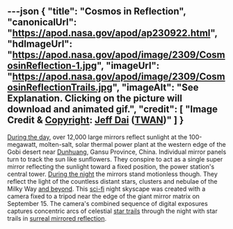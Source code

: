 ---json
{
  "title": "Cosmos in Reflection",
  "canonicalUrl": "https://apod.nasa.gov/apod/ap230922.html",
  "hdImageUrl": "https://apod.nasa.gov/apod/image/2309/CosmosinReflection-1.jpg",
  "imageUrl": "https://apod.nasa.gov/apod/image/2309/CosmosinReflectionTrails.jpg",
  "imageAlt": "See Explanation. Clicking on the picture will download and animated gif.",
  "credit": [
    "Image Credit & [Copyright](https://apod.nasa.gov/apod/lib/about_apod.html#srapply): [Jeff Dai](https://twanight.org/profile/jeff-dai/) ([TWAN](https://www.twanight.org/))"
  ]
}
---

[During the day](http://www.xinhuanet.com/english/2021-03/01/c_139775005.htm), over 12,000 large mirrors reflect sunlight at the 100-megawatt, molten-salt, solar thermal power plant at the western edge of the Gobi desert near [Dunhuang](https://apod.nasa.gov/apod/ap090619.html), Gansu Province, China. Individual mirror panels turn to track the sun like sunflowers. They conspire to act as a single super mirror reflecting the sunlight toward a fixed position, the power station's central tower. [During the night](https://www.youtube.com/watch?v=3Pbr2wIgCHE) the mirrors stand motionless though. They reflect the light of the countless distant stars, clusters and nebulae of the Milky Way [and beyond](https://www.nasa.gov/topics/solarsystem/index.html). This [sci-fi](https://www.fictionunbound.com/blog/2016/4/30/three-body-problem) night skyscape was created with a camera fixed to a tripod near the edge of the giant mirror matrix on September 15. The camera's combined sequence of digital exposures captures concentric arcs of celestial [star trails](https://apod.nasa.gov/apod/ap220728.html) through the night with star trails in [surreal mirrored reflection](https://www.youtube.com/watch?v=3Pbr2wIgCHE).
